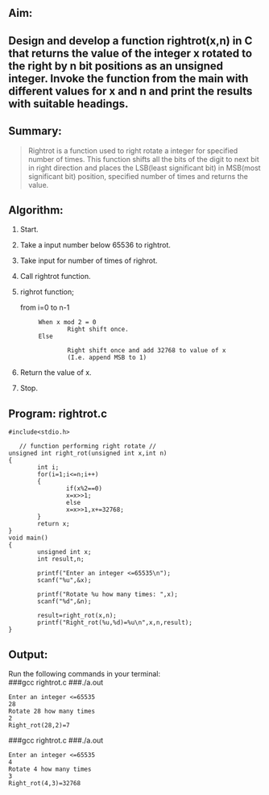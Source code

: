 ## Aim:
## Design and develop a function rightrot(x,n) in C that returns the value of the integer x rotated to the right by n bit positions as an unsigned integer. Invoke the function from the main with different values for x and n and print the results with suitable headings. 

## Summary:
>Rightrot is a function used to right rotate a integer for specified number of times. This function shifts all the bits of the digit to next bit in right direction and places the LSB(least significant bit) in MSB(most significant bit) position, specified number of times and returns the value.

## Algorithm:
1. Start.
2. Take a input number below 65536 to rightrot.
3. Take input for number of times of righrot.
4. Call rightrot function.
5. righrot function;
	
	 from i=0 to n-1
	
			When x mod 2 = 0
					Right shift once.
       		Else 
	
					Right shift once and add 32768 to value of x 
					(I.e. append MSB to 1)


6. Return the value of x.
7. Stop.

## Program: rightrot.c
	#include<stdio.h>
	
       // function performing right rotate //
	unsigned int right_rot(unsigned int x,int n)
	{        
	        int i;
	        for(i=1;i<=n;i++)
	        {
	                if(x%2==0)
	                x=x>>1;
	                else 
	                x=x>>1,x+=32768;
	        }
	        return x;
	}
	void main()
	{
	        unsigned int x; 
	        int result,n; 
	        
		    printf("Enter an integer <=65535\n");
	        scanf("%u",&x); 
	
	        printf("Rotate %u how many times: ",x); 
	        scanf("%d",&n);

	        result=right_rot(x,n);
	        printf("Right_rot(%u,%d)=%u\n",x,n,result);
	}   


## Output:

Run the following commands in your terminal:<br>
###gcc rightrot.c
###./a.out

	Enter an integer <=65535
	28
	Rotate 28 how many times
	2
	Right_rot(28,2)=7



###gcc rightrot.c
###./a.out

	Enter an integer <=65535
	4
	Rotate 4 how many times
	3
	Right_rot(4,3)=32768
